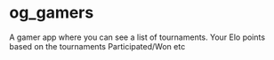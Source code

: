 # og_gamers

A gamer app where you can see a list of tournaments. Your Elo points based on the tournaments Participated/Won etc


